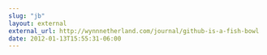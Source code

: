 ```yaml
---
slug: "jb"
layout: external
external_url: http://wynnnetherland.com/journal/github-is-a-fish-bowl
date: 2012-01-13T15:55:31-06:00
---
```


